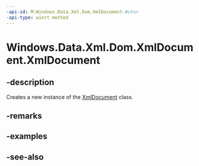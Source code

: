 ----api-id: M:Windows.Data.Xml.Dom.XmlDocument.#ctor
-api-type: winrt method
---<!-- Method syntaxpublic XmlDocument()--># Windows.Data.Xml.Dom.XmlDocument.XmlDocument## -descriptionCreates a new instance of the [XmlDocument](xmldocument.md) class.## -remarks## -examples## -see-also